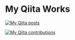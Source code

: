 # My Qiita Works

[![My Qiita posts](https://qiita-badge.apiapi.app/s/LemonmanNo39/posts.svg)](http://qiita.com/LemonmanNo39)

[![My Qiita contributions](https://qiita-badge.apiapi.app/s/LemonmanNo39/contributions.svg)](http://qiita.com/LemonmanNo39)


<!--
**LemonmanNo39/LemonmanNo39** is a ✨ _special_ ✨ repository because its `README.md` (this file) appears on your GitHub profile.

Here are some ideas to get you started:

- 🔭 I’m currently working on ...
- 🌱 I’m currently learning ...
- 👯 I’m looking to collaborate on ...
- 🤔 I’m looking for help with ...
- 💬 Ask me about ...
- 📫 How to reach me: ...
- 😄 Pronouns: ...
- ⚡ Fun fact: ...
-->
